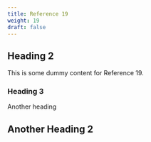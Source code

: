```yaml
---
title: Reference 19
weight: 19
draft: false
---
```


## Heading 2

This is some dummy content for Reference 19.

### Heading 3

Another heading

## Another Heading 2

